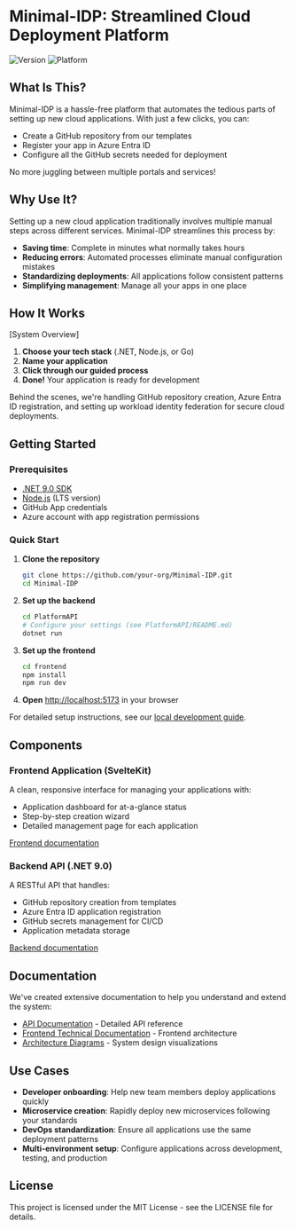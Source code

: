 # Minimal-IDP: Streamlined Cloud Deployment Platform

![Version](https://img.shields.io/badge/version-0.1.0-blue)
![Platform](https://img.shields.io/badge/platform-.NET%209.0%20%7C%20SvelteKit-brightgreen)

## What Is This?

Minimal-IDP is a hassle-free platform that automates the tedious parts of setting up new cloud applications. With just a few clicks, you can:

- Create a GitHub repository from our templates
- Register your app in Azure Entra ID
- Configure all the GitHub secrets needed for deployment

No more juggling between multiple portals and services!

## Why Use It?

Setting up a new cloud application traditionally involves multiple manual steps across different services. Minimal-IDP streamlines this process by:

- **Saving time**: Complete in minutes what normally takes hours
- **Reducing errors**: Automated processes eliminate manual configuration mistakes
- **Standardizing deployments**: All applications follow consistent patterns
- **Simplifying management**: Manage all your apps in one place

## How It Works

[System Overview]

1. **Choose your tech stack** (.NET, Node.js, or Go)
2. **Name your application**
3. **Click through our guided process**
4. **Done!** Your application is ready for development

Behind the scenes, we're handling GitHub repository creation, Azure Entra ID registration, and setting up workload identity federation for secure cloud deployments.

## Getting Started

### Prerequisites

- [.NET 9.0 SDK](https://dotnet.microsoft.com/download)
- [Node.js](https://nodejs.org/) (LTS version)
- GitHub App credentials
- Azure account with app registration permissions

### Quick Start

1. **Clone the repository**

   ```bash
   git clone https://github.com/your-org/Minimal-IDP.git
   cd Minimal-IDP
   ```

2. **Set up the backend**

   ```bash
   cd PlatformAPI
   # Configure your settings (see PlatformAPI/README.md)
   dotnet run
   ```

3. **Set up the frontend**

   ```bash
   cd frontend
   npm install
   npm run dev
   ```

4. **Open** <http://localhost:5173> in your browser

For detailed setup instructions, see our [local development guide](./docs/README.md).

## Components

### Frontend Application (SvelteKit)

A clean, responsive interface for managing your applications with:

- Application dashboard for at-a-glance status
- Step-by-step creation wizard
- Detailed management page for each application

[Frontend documentation](./frontend/README.md)

### Backend API (.NET 9.0)

A RESTful API that handles:

- GitHub repository creation from templates
- Azure Entra ID application registration
- GitHub secrets management for CI/CD
- Application metadata storage

[Backend documentation](./PlatformAPI/README.md)

## Documentation

We've created extensive documentation to help you understand and extend the system:

- [API Documentation](./docs/backend/api-documentation.md) - Detailed API reference
- [Frontend Technical Documentation](./docs/frontend/technical-documentation.md) - Frontend architecture
- [Architecture Diagrams](./docs/diagrams/architecture-overview.md) - System design visualizations

## Use Cases

- **Developer onboarding**: Help new team members deploy applications quickly
- **Microservice creation**: Rapidly deploy new microservices following your standards
- **DevOps standardization**: Ensure all applications use the same deployment patterns
- **Multi-environment setup**: Configure applications across development, testing, and production

## License

This project is licensed under the MIT License - see the LICENSE file for details.
